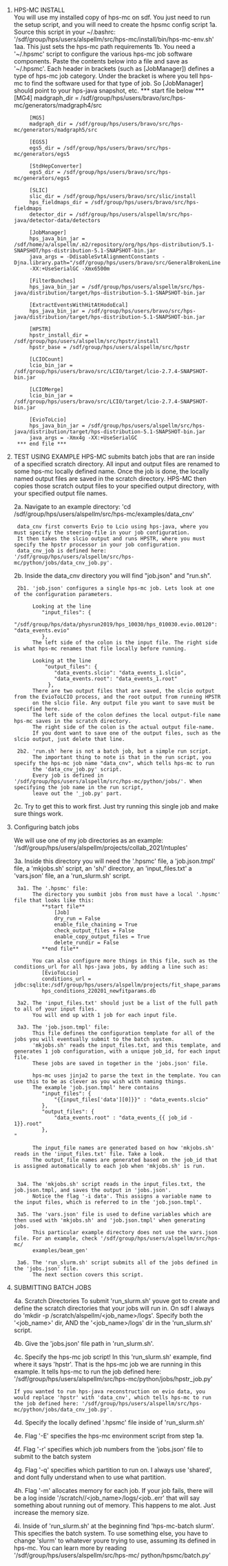 1. HPS-MC INSTALL   
    You will use my installed copy of hps-mc on sdf. You just need to run the setup script, and you will need to create the hpsmc config script
    1a. Source this script in your ~/.bashrc: '/sdf/group/hps/users/alspellm/src/hps-mc/install/bin/hps-mc-env.sh'
            1aa. This just sets the hps-mc path requirements
    1b. You need a '~/.hpsmc' script to configure the various hps-mc job software components. Paste the contents below into a file and save as '~/.hpsmc'.
        Each header in brackets (such as [JobManager]) defines a type of hps-mc job category. Under the bracket is where you tell hps-mc to 
        find the software used for that type of job. So [JobManager] should point to your hps-java snapshot, etc.
        *** start file below ***
            [MG4]
            madgraph_dir = /sdf/group/hps/users/bravo/src/hps-mc/generators/madgraph4/src

            [MG5]
            madgraph_dir = /sdf/group/hps/users/bravo/src/hps-mc/generators/madgraph5/src

            [EGS5]
            egs5_dir = /sdf/group/hps/users/bravo/src/hps-mc/generators/egs5

            [StdHepConverter]
            egs5_dir = /sdf/group/hps/users/bravo/src/hps-mc/generators/egs5

            [SLIC]
            slic_dir = /sdf/group/hps/users/bravo/src/slic/install
            hps_fieldmaps_dir = /sdf/group/hps/users/bravo/src/hps-fieldmaps
            detector_dir = /sdf/group/hps/users/alspellm/src/hps-java/detector-data/detectors

            [JobManager]
            hps_java_bin_jar = /sdf/home/a/alspellm/.m2/repository/org/hps/hps-distribution/5.1-SNAPSHOT/hps-distribution-5.1-SNAPSHOT-bin.jar
            java_args = -DdisableSvtAlignmentConstants -Djna.library.path="/sdf/group/hps/users/bravo/src/GeneralBrokenLines/cpp/install/lib/" 
            -XX:+UseSerialGC -Xmx6500m

            [FilterBunches]
            hps_java_bin_jar = /sdf/group/hps/users/alspellm/src/hps-java/distribution/target/hps-distribution-5.1-SNAPSHOT-bin.jar

            [ExtractEventsWithHitAtHodoEcal]
            hps_java_bin_jar = /sdf/group/hps/users/bravo/src/hps-java/distribution/target/hps-distribution-5.1-SNAPSHOT-bin.jar

            [HPSTR]
            hpstr_install_dir = /sdf/group/hps/users/alspellm/src/hpstr/install
            hpstr_base = /sdf/group/hps/users/alspellm/src/hpstr

            [LCIOCount]
            lcio_bin_jar = /sdf/group/hps/users/bravo/src/LCIO/target/lcio-2.7.4-SNAPSHOT-bin.jar

            [LCIOMerge]
            lcio_bin_jar = /sdf/group/hps/users/bravo/src/LCIO/target/lcio-2.7.4-SNAPSHOT-bin.jar

            [EvioToLcio]
            hps_java_bin_jar = /sdf/group/hps/users/alspellm/src/hps-java/distribution/target/hps-distribution-5.1-SNAPSHOT-bin.jar
            java_args = -Xmx4g -XX:+UseSerialGC
        *** end file ***

2. TEST USING EXAMPLE
    HPS-MC submits batch jobs that are ran inside of a specified scratch directory. All input and output files are renamed to some hps-mc 
    locally defined name. Once the job is done, the locally named output files are saved in the scratch directory. HPS-MC then copies those
    scratch output files to your specified output directory, with your specified output file names. 

    2a. Navigate to an example directory: 'cd /sdf/group/hps/users/alspellm/src/hps-mc/examples/data_cnv'

        data_cnv first converts Evio to Lcio using hps-java, where you must specify the steering-file in your job configuration.
        It then takes the slcio output and runs HPSTR, where you must specify the hpstr processor in your job configuration.
        data_cnv_job is defined here: '/sdf/group/hps/users/alspellm/src/hps-mc/python/jobs/data_cnv_job.py'.

    2b. Inside the data_cnv directory you will find "job.json" and "run.sh". 
        
        2b1. 'job.json' configures a single hps-mc job. Lets look at one of the configuration parameters.

             Looking at the line 
                "input_files": {
                        "/sdf/group/hps/data/physrun2019/hps_10030/hps_010030.evio.00120": "data_events.evio"
                },
             The left side of the colon is the input file. The right side is what hps-mc renames that file locally before running.

             Looking at the line 
                 "output_files": {
                    "data_events.slcio": "data_events_1.slcio",
                    "data_events.root": "data_events_1.root"
                  },
             There are two output files that are saved, the slcio output from the EvioToLCIO process, and the root output from running HPSTR 
             on the slcio file. Any output file you want to save must be specified here. 
             The left side of the colon defines the local output-file name hps-mc saves in the scratch directory.
             The right side of the colon is the actual output file-name. 
             If you dont want to save one of the output files, such as the slcio output, just delete that line.

        2b2. 'run.sh' here is not a batch job, but a simple run script.
             The important thing to note is that in the run script, you specify the hps-mc job name "data_cnv", which tells hps-mc to run
             the 'data_cnv_job.py' script. 
             Every job is defined in '/sdf/group/hps/users/alspellm/src/hps-mc/python/jobs/'. When specifying the job name in the run script,
             leave out the '_job.py' part. 

    2c. Try to get this to work first. Just try running this single job and make sure things work. 

3. Configuring batch jobs
    
    We will use one of my job directories as an example: '/sdf/group/hps/users/alspellm/projects/collab_2021/ntuples'

    3a. Inside this directory you will need the '.hpsmc' file, a 'job.json.tmpl' file, a 'mkjobs.sh' script, an 'sh/' directory, an 'input_files.txt'
        a 'vars.json' file, an a 'run_slurm.sh' script. 

        3a1. The '.hpsmc' file:
             The directory you sumbit jobs from must have a local '.hpsmc' file that looks like this:
                **start file**
                    [Job]
                    dry_run = False
                    enable_file_chaining = True
                    check_output_files = False
                    enable_copy_output_files = True
                    delete_rundir = False
                **end file**

             You can also configure more things in this file, such as the conditions_url for all hps-java jobs, by adding a line such as:
                [EvioToLcio]
                conditions_url = jdbc:sqlite:/sdf/group/hps/users/alspellm/projects/fit_shape_params/2019/jlab_24_ns/database/
                hps_conditions_220201_newfitparams.db

        3a2. The 'input_files.txt' should just be a list of the full path to all of your input files. 
             You will end up with 1 job for each input file. 

        3a3. The 'job.json.tmpl' file:
             This file defines the configuration template for all of the jobs you will eventually submit to the batch system. 
             'mkjobs.sh' reads the input_files.txt, and this template, and generates 1 job configuration, with a unique job_id, for each input file.
             These jobs are saved in together in the 'jobs.json' file.
             
             hps-mc uses jinja2 to parse the text in the template. You can use this to be as clever as you wish with naming things.
             The example 'job.json.tmpl' here contains
                "input_files": {
                    "{{input_files['data'][0]}}" : "data_events.slcio"
                },
                "output_files": {
                    "data_events.root" : "data_events_{{ job_id - 1}}.root"
                },                                                                 " 

             The input_file names are generated based on how 'mkjobs.sh' reads in the 'input_files.txt' file. Take a look. 
             The output_file names are generated based on the job_id that is assigned automatically to each job when 'mkjobs.sh' is run.


        3a4. The 'mkjobs.sh' script reads in the input_files.txt, the job.json.tmpl, and saves the output in 'jobs.json'.
             Notice the flag '-i data'. This assigns a variable name to the input files, which is referred to in the 'job.json.tmpl'.              

        3a5. The 'vars.json' file is used to define variables which are then used with 'mkjobs.sh' and 'job.json.tmpl' when generating jobs.
             This particular example directory does not use the vars.json file. For an example, check '/sdf/group/hps/users/alspellm/src/hps-mc/
             examples/beam_gen'

        3a6. The 'run_slurm.sh' script submits all of the jobs defined in the 'jobs.json' file. 
             The next section covers this script.

4.  SUBMITTING BATCH JOBS
    
    4a. Scratch Directories
        To submit 'run_slurm.sh' youve got to create and define the scratch directories that your jobs will run in.
        On sdf I always do 'mkdir -p /scratch/alspellm/<job_name>/logs'. 
        Specify both the '<job_name>' dir, AND the '<job_name>/logs' dir in the 'run_slurm.sh' script. 

    4b. Give the 'jobs.json' file path in 'run_slurm.sh'.

    4c. Specify the hps-mc job script!
        In this 'run_slurm.sh' example, find where it says 'hpstr'. That is the hps-mc job we are running in this example.
        It tells hps-mc to run the job defined here: '/sdf/group/hps/users/alspellm/src/hps-mc/python/jobs/hpstr_job.py'

        If you wanted to run hps-java reconstruction on evio data, you would replace 'hpstr' with 'data_cnv', which tells hps-mc to run
        the job defined here: '/sdf/group/hps/users/alspellm/src/hps-mc/python/jobs/data_cnv_job.py'. 

    4d. Specify the locally defined '.hpsmc' file inside of 'run_slurm.sh'

    4e. Flag '-E' specifies the hps-mc environment script from step 1a.

    4f. Flag '-r' specifies which job numbers from the 'jobs.json' file to submit to the batch system
    
    4g. Flag '-q' specifies which partition to run on. I always use 'shared', and dont fully understand when to use what partition.

    4h. Flag '-m' allocates memory for each job. If your job fails, there will be a log inside '/scratch/<user>/<job_name>/logs/<job.<n>.err' 
        that will say something about running out of memory. This happens to me alot. Just increase the memory size.

    4i. Inside of 'run_slurm.sh' at the beginning find 'hps-mc-batch slurm'. This specifies the batch system. To use something else, you have to change
        'slurm' to whatever youre trying to use, assuming its defined in hps-mc. You can learn more by reading '/sdf/group/hps/users/alspellm/src/hps-mc/
        python/hpsmc/batch.py'

             

            

             

             



        

        


                
                
                









